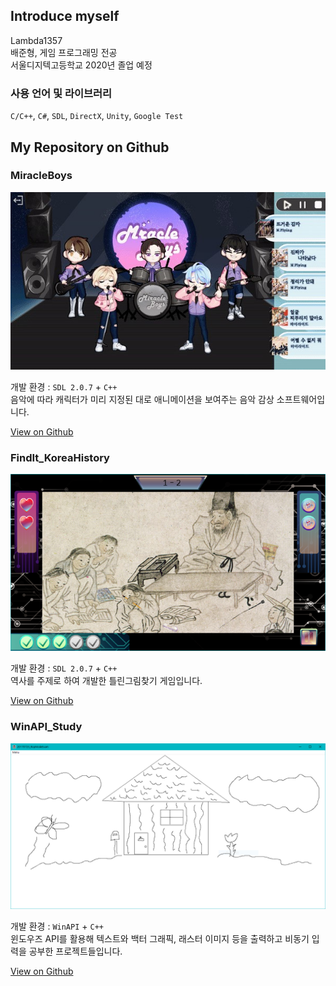 ## Introduce myself
Lambda1357<br>
배준형, 게임 프로그래밍 전공 <br>
​서울디지텍고등학교 2020년 졸업 예정

### 사용 언어 및 라이브러리 <br>
`C/C++`, `C#`, `SDL`, `DirectX`, `Unity`, `Google Test`

## My Repository on Github
### MiracleBoys
![Image](./image/MiracleBoys.jpg)

개발 환경 : `SDL 2.0.7` + `C++` <br>
음악에 따라 캐릭터가 미리 지정된 대로 애니메이션을 보여주는 음악 감상 소프트웨어입니다. 

[View on Github](https://github.com/Lambda1357/MiracleBoys)

### FindIt_KoreaHistory
![image](./image/FindIt_KoreaHistory.png)

개발 환경 : `SDL 2.0.7` + `C++` <br>
역사를 주제로 하여 개발한 틀린그림찾기 게임입니다.

[View on Github](https://github.com/Lambda1357/FindIt_KoreaHistory)

### WinAPI_Study
![Image](./image/WinAPI_Study.png)

개발 환경 : `WinAPI` + `C++` <br>
윈도우즈 API를 활용해 텍스트와 백터 그래픽, 래스터 이미지 등을 출력하고 비동기 입력을 공부한 프로젝트들입니다.

[View on Github](https://github.com/Lambda1357/WinAPI_Study)